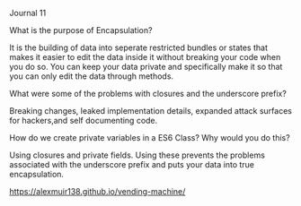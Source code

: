 Journal 11

What is the purpose of Encapsulation?

It is the building of data into seperate restricted bundles or states that makes it easier to edit the data inside it without breaking your code when you do so. You can keep your data private and specifically make it so that you can only edit the data through methods.

What were some of the problems with closures and the underscore prefix?

Breaking changes, leaked implementation details, expanded attack surfaces for hackers,and self documenting code. 

How do we create private variables in a ES6 Class? Why would you do this?

Using closures and private fields. Using these prevents the problems associated with the underscore prefix and puts your data into true encapsulation.

https://alexmuir138.github.io/vending-machine/